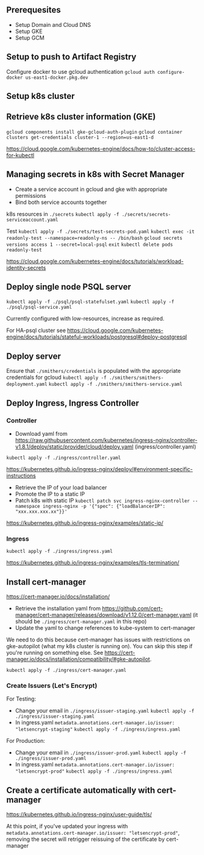 ## Prerequesites
* Setup Domain and Cloud DNS
* Setup GKE
* Setup GCM

## Setup to push to Artifact Registry
Configure docker to use gcloud authentication
`gcloud auth configure-docker us-east1-docker.pkg.dev`

## Setup k8s cluster
## Retrieve k8s cluster information (GKE)
`gcloud components install gke-gcloud-auth-plugin`
`gcloud container clusters get-credentials cluster-1 --region=us-east1-d`

https://cloud.google.com/kubernetes-engine/docs/how-to/cluster-access-for-kubectl

## Managing secrets in k8s with Secret Manager
* Create a service account in gcloud and gke with appropriate permissions
* Bind both service accounts together

k8s resources in `./secrets`
`kubectl apply -f ./secrets/secrets-serviceaccount.yaml`

Test
`kubectl apply -f ./secrets/test-secrets-pod.yaml`
`kubectl exec -it readonly-test --namespace=readonly-ns -- /bin/bash`
`gcloud secrets versions access 1 --secret=local-psql`
`exit`
`kubectl delete pods readonly-test`

https://cloud.google.com/kubernetes-engine/docs/tutorials/workload-identity-secrets

## Deploy single node PSQL server
`kubectl apply -f ./psql/psql-statefulset.yaml`
`kubectl apply -f ./psql/psql-service.yaml`

Currently configured with low-resources, increase as required.

For HA-psql cluster see
https://cloud.google.com/kubernetes-engine/docs/tutorials/stateful-workloads/postgresql#deploy-postgresql

## Deploy server
Ensure that `./smithers/credentials` is populated with the appropriate credentials for gcloud
`kubectl apply -f ./smithers/smithers-deployment.yaml`
`kubectl apply -f ./smithers/smithers-service.yaml`

## Deploy Ingress, Ingress Controller
### Controller
* Download yaml from https://raw.githubusercontent.com/kubernetes/ingress-nginx/controller-v1.8.1/deploy/static/provider/cloud/deploy.yaml (ingress/controller.yaml)

`kubectl apply -f ./ingress/controller.yaml`

https://kubernetes.github.io/ingress-nginx/deploy/#environment-specific-instructions

* Retrieve the IP of your load balancer
* Promote the IP to a static IP
* Patch k8s with static IP
`kubectl patch svc ingress-nginx-controller --namespace ingress-nginx -p '{"spec": {"loadBalancerIP": "xxx.xxx.xxx.xx"}}'`

https://kubernetes.github.io/ingress-nginx/examples/static-ip/

### Ingress
`kubectl apply -f ./ingress/ingress.yaml`

https://kubernetes.github.io/ingress-nginx/examples/tls-termination/

## Install cert-manager
https://cert-manager.io/docs/installation/

* Retrieve the installation yaml from https://github.com/cert-manager/cert-manager/releases/download/v1.12.0/cert-manager.yaml (it should be `./ingress/cert-manager.yaml` in this repo)
* Update the yaml to change references to kube-system to cert-manager

We need to do this because cert-manager has issues with restrictions on gke-autopilot (what my k8s cluster is running on). You can skip this step if you're running on something else.
See https://cert-manager.io/docs/installation/compatibility/#gke-autopilot.

`kubectl apply -f ./ingress/cert-manager.yaml`

### Create Issuers (Let's Encrypt)
For Testing:
* Change your email in `./ingress/issuer-staging.yaml`
`kubectl apply -f ./ingress/issuer-staging.yaml`
* In ingress.yaml
`metadata.annotations.cert-manager.io/issuer: "letsencrypt-staging"`
`kubectl apply -f ./ingress/ingress.yaml`

For Production:
* Change your email in `./ingress/issuer-prod.yaml`
`kubectl apply -f ./ingress/issuer-prod.yaml`
* In ingress.yaml
`metadata.annotations.cert-manager.io/issuer: "letsencrypt-prod"`
`kubectl apply -f ./ingress/ingress.yaml`

## Create a certificate automatically with cert-manager
https://kubernetes.github.io/ingress-nginx/user-guide/tls/

At this point, if you've updated your ingress with `metadata.annotations.cert-manager.io/issuer: "letsencrypt-prod"`, removing the secret will retrigger reissuing of the certificate by cert-manager